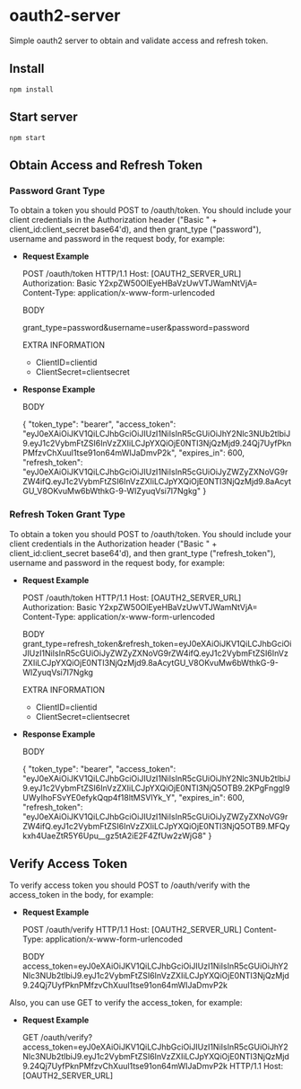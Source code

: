 # oauth2-server
Simple oauth2 server to obtain and validate access and refresh token.
## Install
	npm install
## Start server
	npm start
## Obtain Access and Refresh Token
### Password Grant Type
To obtain a token you should POST to /oauth/token. You should include your client credentials in the Authorization header ("Basic " + client_id:client_secret base64'd), and then grant_type ("password"), username and password in the request body, for example:

- **Request Example**

	POST /oauth/token HTTP/1.1
	Host: [OAUTH2_SERVER_URL]
	Authorization: Basic Y2xpZW50OlEyeHBaVzUwVTJWamNtVjA=
	Content-Type: application/x-www-form-urlencoded

	BODY

	grant_type=password&username=user&password=password

	EXTRA INFORMATION
	- ClientID=clientid
	- ClientSecret=clientsecret

- **Response Example**
	
	BODY

	{
	  "token_type": "bearer",
	  "access_token": "eyJ0eXAiOiJKV1QiLCJhbGciOiJIUzI1NiIsInR5cGUiOiJhY2Nlc3NUb2tlbiJ9.eyJ1c2VybmFtZSI6InVzZXIiLCJpYXQiOjE0NTI3NjQzMjd9.24Qj7UyfPknPMfzvChXuul1tse91on64mWIJaDmvP2k",
	  "expires_in": 600,
	  "refresh_token": "eyJ0eXAiOiJKV1QiLCJhbGciOiJIUzI1NiIsInR5cGUiOiJyZWZyZXNoVG9rZW4ifQ.eyJ1c2VybmFtZSI6InVzZXIiLCJpYXQiOjE0NTI3NjQzMjd9.8aAcytGU_V8OKvuMw6bWthkG-9-WIZyuqVsi7I7Ngkg"
	}

### Refresh Token Grant Type
To obtain a token you should POST to /oauth/token. You should include your client credentials in the Authorization header ("Basic " + client_id:client_secret base64'd), and then grant_type ("refresh_token"), username and password in the request body, for example:

- **Request Example**

	POST /oauth/token HTTP/1.1
	Host: [OAUTH2_SERVER_URL]
	Authorization: Basic Y2xpZW50OlEyeHBaVzUwVTJWamNtVjA=
	Content-Type: application/x-www-form-urlencoded

	BODY
	grant_type=refresh_token&refresh_token=eyJ0eXAiOiJKV1QiLCJhbGciOiJIUzI1NiIsInR5cGUiOiJyZWZyZXNoVG9rZW4ifQ.eyJ1c2VybmFtZSI6InVzZXIiLCJpYXQiOjE0NTI3NjQzMjd9.8aAcytGU_V8OKvuMw6bWthkG-9-WIZyuqVsi7I7Ngkg

	EXTRA INFORMATION
	- ClientID=clientid
	- ClientSecret=clientsecret

- **Response Example**

	BODY

	{
	  "token_type": "bearer",
	  "access_token": "eyJ0eXAiOiJKV1QiLCJhbGciOiJIUzI1NiIsInR5cGUiOiJhY2Nlc3NUb2tlbiJ9.eyJ1c2VybmFtZSI6InVzZXIiLCJpYXQiOjE0NTI3NjQ5OTB9.2KPgFnggl9UWyIhoFSvYE0efykQqp4f18ltMSVlYk_Y",
	  "expires_in": 600,
	  "refresh_token": "eyJ0eXAiOiJKV1QiLCJhbGciOiJIUzI1NiIsInR5cGUiOiJyZWZyZXNoVG9rZW4ifQ.eyJ1c2VybmFtZSI6InVzZXIiLCJpYXQiOjE0NTI3NjQ5OTB9.MFQykxh4UaeZtR5Y6Upu__gz5tA2iE2F4ZfUw2zWjG8"
	}

## Verify Access Token
To verify access token you should POST to /oauth/verify with the access_token in the body, for example:

- **Request Example**

	POST /oauth/verify HTTP/1.1
	Host: [OAUTH2_SERVER_URL]
	Content-Type: application/x-www-form-urlencoded

	BODY
	access_token=eyJ0eXAiOiJKV1QiLCJhbGciOiJIUzI1NiIsInR5cGUiOiJhY2Nlc3NUb2tlbiJ9.eyJ1c2VybmFtZSI6InVzZXIiLCJpYXQiOjE0NTI3NjQzMjd9.24Qj7UyfPknPMfzvChXuul1tse91on64mWIJaDmvP2k


Also, you can use GET to verify the access_token, for example:

- **Request Example**

	GET /oauth/verify?access_token=eyJ0eXAiOiJKV1QiLCJhbGciOiJIUzI1NiIsInR5cGUiOiJhY2Nlc3NUb2tlbiJ9.eyJ1c2VybmFtZSI6InVzZXIiLCJpYXQiOjE0NTI3NjQzMjd9.24Qj7UyfPknPMfzvChXuul1tse91on64mWIJaDmvP2k HTTP/1.1
	Host: [OAUTH2_SERVER_URL]
